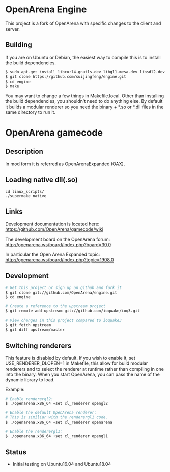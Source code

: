 # OpenArena Engine 
This project is a fork of OpenArena with specific changes to the client and server.

## Building ##

If you are on Ubuntu or Debian, the easiest way to compile this is to install the build dependencies.

```sh
$ sudo apt-get install libcurl4-gnutls-dev libgl1-mesa-dev libsdl2-dev libopus-dev libopusfile-dev libogg-dev zlib1g-dev libvorbis-dev libopenal-dev libjpeg-dev libfreetype6-dev libxmp-dev
$ git clone https://github.com/suijingfeng/engine.git
$ cd engine
$ make
```

You may want to change a few things in Makefile.local.  Other than installing
the build dependencies, you shouldn't need to do anything else.  By default it
builds a modular renderer so you need the binary + *.so or *.dll files in the
same directory to run it.

# OpenArena gamecode 

## Description ##
In mod form it is referred as OpenArenaExpanded (OAX).

## Loading native dll(.so) ##

```
cd linux_scripts/
./supermake_native
```


## Links ##
Development documentation is located here: https://github.com/OpenArena/gamecode/wiki

The development board on the OpenArena forum: http://openarena.ws/board/index.php?board=30.0

In particular the Open Arena Expanded topic: http://openarena.ws/board/index.php?topic=1908.0


## Development ##

```sh
# Get this project or sign up on github and fork it
$ git clone git://github.com/OpenArena/engine.git
$ cd engine

# Create a reference to the upstream project
$ git remote add upstream git://github.com/ioquake/ioq3.git

# View changes in this project compared to ioquake3
$ git fetch upstream
$ git diff upstream/master
```

## Switching renderers ##


This feature is disabled by default.  If you wish to enable it, set USE_RENDERER_DLOPEN=1 in Makefile, 
this allow for build modular renderers and to select the renderer at runtime rather than compiling in one into the binary.
When you start OpenArena, you can pass the name of the dynamic library to load. 

Example:

```sh
# Enable renderergl2:
$ ./openarena.x86_64 +set cl_renderer opengl2

# Enable the default OpenArena renderer:
# This is similiar with the renderergl1 code.
$ ./openarena.x86_64 +set cl_renderer openarena

# Enable the renderergl1:
$ ./openarena.x86_64 +set cl_renderer opengl1

```

## Status ##

* Initial testing on Ubuntu16.04 and Ubuntu18.04

